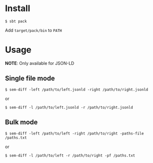 # Install

```
$ sbt pack
```

Add `target/pack/bin` to `PATH`

# Usage

**NOTE**: Only available for JSON-LD

## Single file mode

```
$ sem-diff -left /path/to/left.jsonld -right /path/to/right.jsonld
```

or 
```
$ sem-diff -l /path/to/left.jsonld -r /path/to/right.jsonld
```

## Bulk mode

```
$ sem-diff -left /path/to/left -right /path/to/right -paths-file /paths.txt
```
or 
```
$ sem-diff -l /path/to/left -r /path/to/right -pf /paths.txt
```